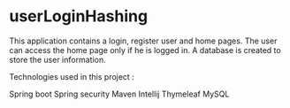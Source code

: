# userLoginHashing
This application contains a login, register user and home pages. The user can access the home page only if he is logged in. 
A database is created to store the user information.

Technologies used in this project :

Spring boot
Spring security
Maven
Intellij
Thymeleaf
MySQL

